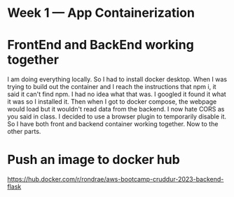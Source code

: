 # Week 1 — App Containerization

# FrontEnd and BackEnd working together

I am doing everything locally. So I had to install docker desktop. When I was trying to build out the container and I reach the instructions that npm i, it said it can't find npm. I had no idea what that was. I googled it found it what it was so I installed it. Then when I got to docker compose, the webpage would load but it wouldn't read data from the backend. I now hate CORS as you said in class. I decided to use a browser plugin to temporarily disable it. So I have both front and backend container working together. Now to the other parts.

# Push an image to docker hub
https://hub.docker.com/r/rondrae/aws-bootcamp-cruddur-2023-backend-flask